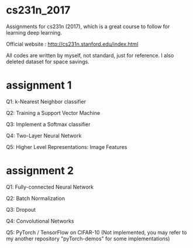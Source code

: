 # cs231n_2017
Assignments for cs231n (2017), which is a great course to follow for learning deep learning.

Official website : http://cs231n.stanford.edu/index.html

All codes are written by myself, not standard, just for reference. I also deleted dataset for space savings.

# assignment 1
Q1: k-Nearest Neighbor classifier

Q2: Training a Support Vector Machine

Q3: Implement a Softmax classifier

Q4: Two-Layer Neural Network

Q5: Higher Level Representations: Image Features

# assignment 2

Q1: Fully-connected Neural Network 

Q2: Batch Normalization 

Q3: Dropout 

Q4: Convolutional Networks 

Q5: PyTorch / TensorFlow on CIFAR-10 (Not implemented, you may refer to my another repository "pyTorch-demos" for some implementations)

